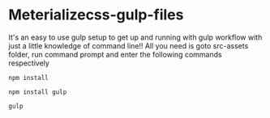 # Meterializecss-gulp-files
It's an easy to use gulp setup to get up and running with gulp workflow with just a little knowledge of command line!!
All you need is goto src-assets folder, run command prompt and enter the following commands respectively

`npm install`

`npm install gulp`

`gulp`
